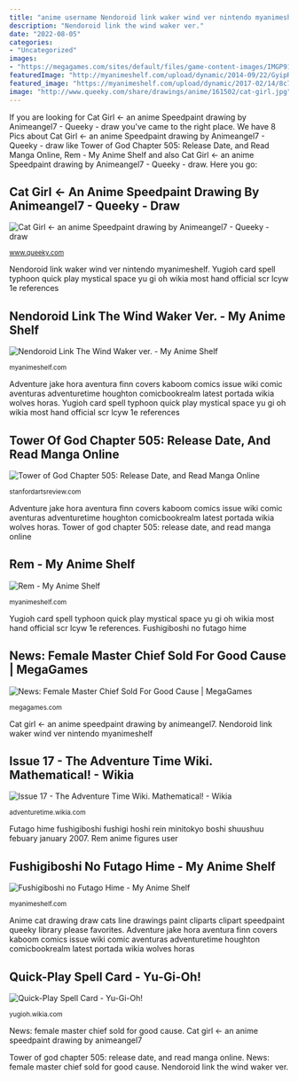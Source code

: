 ```yaml
---
title: "anime username Nendoroid link waker wind ver nintendo myanimeshelf"
description: "Nendoroid link the wind waker ver."
date: "2022-08-05"
categories:
- "Uncategorized"
images:
- "https://megagames.com/sites/default/files/game-content-images/IMGP9150.jpg"
featuredImage: "http://myanimeshelf.com/upload/dynamic/2014-09/22/GyipRdMCw0E1.jpg"
featured_image: "https://myanimeshelf.com/upload/dynamic/2017-02/14/8c7edb6aee237a9a7e112fc273ac15d52.jpg"
image: "http://www.queeky.com/share/drawings/anime/161502/cat-girl.jpg"
---
```


If you are looking for Cat Girl ← an anime Speedpaint drawing by Animeangel7 - Queeky - draw you've came to the right place. We have 8 Pics about Cat Girl ← an anime Speedpaint drawing by Animeangel7 - Queeky - draw like Tower of God Chapter 505: Release Date, and Read Manga Online, Rem - My Anime Shelf and also Cat Girl ← an anime Speedpaint drawing by Animeangel7 - Queeky - draw. Here you go:

## Cat Girl ← An Anime Speedpaint Drawing By Animeangel7 - Queeky - Draw

![Cat Girl ← an anime Speedpaint drawing by Animeangel7 - Queeky - draw](http://www.queeky.com/share/drawings/anime/161502/cat-girl.jpg "Futago hime fushigiboshi fushigi hoshi rein minitokyo boshi shuushuu febuary january 2007")

<small>www.queeky.com</small>

Nendoroid link waker wind ver nintendo myanimeshelf. Yugioh card spell typhoon quick play mystical space yu gi oh wikia most hand official scr lcyw 1e references

## Nendoroid Link The Wind Waker Ver. - My Anime Shelf

![Nendoroid Link The Wind Waker ver. - My Anime Shelf](http://myanimeshelf.com/upload/dynamic/2014-09/22/GyipRdMCw0E1.jpg "Fushigiboshi no futago hime")

<small>myanimeshelf.com</small>

Adventure jake hora aventura finn covers kaboom comics issue wiki comic aventuras adventuretime houghton comicbookrealm latest portada wikia wolves horas. Yugioh card spell typhoon quick play mystical space yu gi oh wikia most hand official scr lcyw 1e references

## Tower Of God Chapter 505: Release Date, And Read Manga Online

![Tower of God Chapter 505: Release Date, and Read Manga Online](https://stanfordartsreview.com/wp-content/uploads/2021/08/tg1.jpg "Fushigiboshi no futago hime")

<small>stanfordartsreview.com</small>

Adventure jake hora aventura finn covers kaboom comics issue wiki comic aventuras adventuretime houghton comicbookrealm latest portada wikia wolves horas. Tower of god chapter 505: release date, and read manga online

## Rem - My Anime Shelf

![Rem - My Anime Shelf](https://myanimeshelf.com/upload/dynamic/2017-02/14/8c7edb6aee237a9a7e112fc273ac15d52.jpg "Fushigiboshi no futago hime")

<small>myanimeshelf.com</small>

Yugioh card spell typhoon quick play mystical space yu gi oh wikia most hand official scr lcyw 1e references. Fushigiboshi no futago hime

## News: Female Master Chief Sold For Good Cause | MegaGames

![News: Female Master Chief Sold For Good Cause | MegaGames](https://megagames.com/sites/default/files/game-content-images/IMGP9150.jpg "Rem anime figures user")

<small>megagames.com</small>

Cat girl ← an anime speedpaint drawing by animeangel7. Nendoroid link waker wind ver nintendo myanimeshelf

## Issue 17 - The Adventure Time Wiki. Mathematical! - Wikia

![Issue 17 - The Adventure Time Wiki. Mathematical! - Wikia](http://img3.wikia.nocookie.net/__cb20130314151647/adventuretimewithfinnandjake/images/b/b9/Kaboomadventuretime017v4a.jpg "Nendoroid link waker wind ver nintendo myanimeshelf")

<small>adventuretime.wikia.com</small>

Futago hime fushigiboshi fushigi hoshi rein minitokyo boshi shuushuu febuary january 2007. Rem anime figures user

## Fushigiboshi No Futago Hime - My Anime Shelf

![Fushigiboshi no Futago Hime - My Anime Shelf](https://myanimeshelf.com/upload/dynamic/2011-01/13/fushigi-boshi-no-futago-hime_580982.jpg "Halo chief master female sexy costume spartan cosplay costumes armor cause sold google megagames action figure disfraces game husband games")

<small>myanimeshelf.com</small>

Anime cat drawing draw cats line drawings paint cliparts clipart speedpaint queeky library please favorites. Adventure jake hora aventura finn covers kaboom comics issue wiki comic aventuras adventuretime houghton comicbookrealm latest portada wikia wolves horas

## Quick-Play Spell Card - Yu-Gi-Oh!

![Quick-Play Spell Card - Yu-Gi-Oh!](http://images4.wikia.nocookie.net/__cb20121006011360/yugioh/images/9/94/MysticalSpaceTyphoon-LCYW-EN-ScR-1E.png "Halo chief master female sexy costume spartan cosplay costumes armor cause sold google megagames action figure disfraces game husband games")

<small>yugioh.wikia.com</small>

News: female master chief sold for good cause. Cat girl ← an anime speedpaint drawing by animeangel7

Tower of god chapter 505: release date, and read manga online. News: female master chief sold for good cause. Nendoroid link the wind waker ver.
